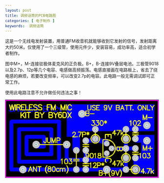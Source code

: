 ```yaml
---
layout: post
title: 调频话筒的PCB电路图
categories: [ 电子制作 ]
keywords:  调频话筒
---
```


这是一个无线电发射装置，用普通FM收音机就能够收到它发射的信号，发射距离大约50米。仅使用了一个三级管，使用元件少，安装容易，成功率高，适合初学者制作。

图中M+，M-连接驻极体麦克风的正负极。B+，B-连接9V叠层电池。三极管9018以及2.7p、12p等几个电容、电感做高频振荡。电感直接画在电路板上，省去了绕电感的麻烦，若要改变频率，可以改变2.7p的电容。此电路一般无需调试即可正常工作。

使用此电路注意不允许做任何违法之事！

![调频话筒的PCB电路图](/images/old-posts/diy/PCB.jpg)